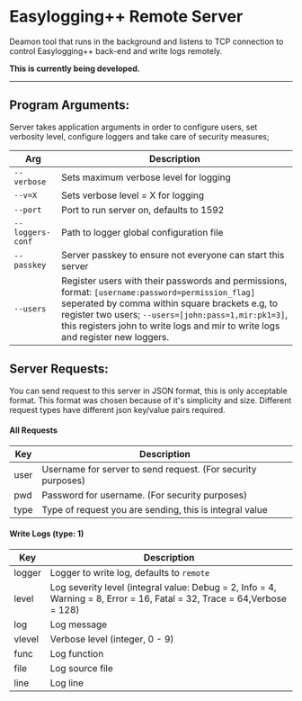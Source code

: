 Easylogging++ Remote Server
===========================

Deamon tool that runs in the background and listens to TCP connection to control Easylogging++ back-end and write logs remotely.

**This is currently being developed.**

---

Program Arguments:
------------------

Server takes application arguments in order to configure users, set verbosity level, configure loggers and take care of security measures;

|      Arg      |                  Description                                  |
|---------------|---------------------------------------------------------------|
| `--verbose`     | Sets maximum verbose level for logging                        |
| `--v=X`         | Sets verbose level = X for logging                            |
| `--port`        | Port to run server on, defaults to 1592                       |
| `--loggers-conf`| Path to logger global configuration file                      |
| `--passkey`     | Server passkey to ensure not everyone can start this server   |
| `--users`       | Register users with their passwords and permissions, format: `[username:password=permission_flag]` seperated by comma within square brackets e.g, to register two users; `--users=[john:pass=1,mir:pk1=3]`, this registers john to write logs and mir to write logs and register new loggers.    |

Server Requests:
----------------

You can send request to this server in JSON format, this is only acceptable format. This format was chosen because of it's simplicity and size. Different request types have different json key/value pairs required.

#### All Requests
|      Key      |                  Description                                  |
|---------------|---------------------------------------------------------------|
| user          | Username for server to send request. (For security purposes)  |
| pwd           | Password for username. (For security purposes)                |
| type          | Type of request you are sending, this is integral value       |

#### Write Logs (type: 1)
|      Key      |                  Description                                  |
|---------------|---------------------------------------------------------------|
| logger        | Logger to write log, defaults to `remote`                     |
| level         | Log severity level (integral value: Debug = 2, Info = 4, Warning = 8, Error = 16, Fatal = 32, Trace = 64,Verbose = 128)  |
| log           | Log message                                                   |
| vlevel        | Verbose level (integer, 0 - 9)                                |
| func          | Log function                                                  |
| file          | Log source file                                               |
| line          | Log line                                                      |
